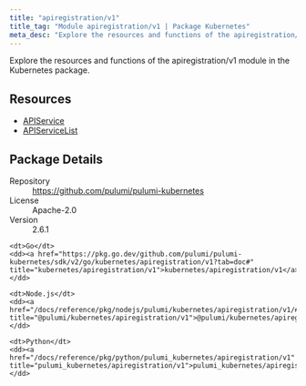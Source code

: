 ```yaml
---
title: "apiregistration/v1"
title_tag: "Module apiregistration/v1 | Package Kubernetes"
meta_desc: "Explore the resources and functions of the apiregistration/v1 module in the Kubernetes package."
---
```


<!-- WARNING: this file was generated by Pulumi Docs Generator. -->
<!-- Do not edit by hand unless you're certain you know what you are doing! -->

Explore the resources and functions of the apiregistration/v1 module in the Kubernetes package.

<h2 id="resources">Resources</h2>
<ul class="api">
    <li><a href="apiservice" title="APIService"><span class="symbol resource"></span>APIService</a></li>
    <li><a href="apiservicelist" title="APIServiceList"><span class="symbol resource"></span>APIServiceList</a></li>
</ul>

<h2 id="package-details">Package Details</h2>
<dl class="package-details">
	<dt>Repository</dt>
	<dd><a href="https://github.com/pulumi/pulumi-kubernetes">https://github.com/pulumi/pulumi-kubernetes</a></dd>
	<dt>License</dt>
	<dd>Apache-2.0</dd>
	<dt>Version</dt>
	<dd>2.6.1</dd>
</dl>



<dl class="tabular">

    <dt>Go</dt>
    <dd><a href="https://pkg.go.dev/github.com/pulumi/pulumi-kubernetes/sdk/v2/go/kubernetes/apiregistration/v1?tab=doc#" title="kubernetes/apiregistration/v1">kubernetes/apiregistration/v1</a></dd>

    <dt>Node.js</dt>
    <dd><a href="/docs/reference/pkg/nodejs/pulumi/kubernetes/apiregistration/v1/#" title="@pulumi/kubernetes/apiregistration/v1">@pulumi/kubernetes/apiregistration/v1</a></dd>

    <dt>Python</dt>
    <dd><a href="/docs/reference/pkg/python/pulumi_kubernetes/apiregistration/v1" title="pulumi_kubernetes/apiregistration/v1">pulumi_kubernetes/apiregistration/v1</a></dd>

</dl>

